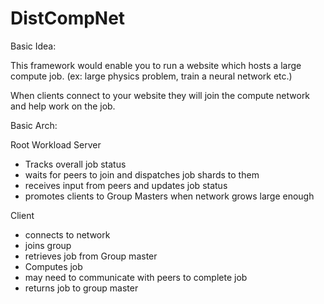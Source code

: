 # DistCompNet

Basic Idea:

This framework would enable you to run a website which hosts a large compute job. (ex: large physics problem, train a neural network etc.) 

When clients connect to your website they will join the compute network and help work on the job. 

Basic Arch:

Root Workload Server

* Tracks overall job status
* waits for peers to join and dispatches job shards to them
* receives input from peers and updates job status
* promotes clients to Group Masters when network grows large enough


Client 

* connects to network
* joins group 
* retrieves job from Group master
* Computes job
* may need to communicate with peers to complete job
* returns job to group master





